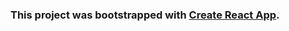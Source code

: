 

### This project was bootstrapped with [Create React App](https://github.com/facebook/create-react-app).

